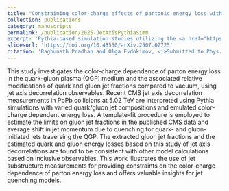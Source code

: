 ```yaml
---
title: "Constraining color-charge effects of partonic energy loss with jet axis-based inclusive jet substructure measurement"
collection: publications
category: manuscripts
permalink: /publication/2025-JetAxisPythiaSimm
excerpt: 'Pythia-based simulation studies utilizing the <a href="https://doi.org/10.1007/JHEP06(2025)120">CMS jet axis decorrelation measurement</a>, in which the gluon-initiated jet fraction is extracted through a template-fit procedure.'
slidesurl: 'https://doi.org/10.48550/arXiv.2507.02725'
citation: 'Raghunath Pradhan and Olga Evdokimov, <i>Submitted to Phys. Rev. C.</i>'
---
```

This study investigates the color-charge dependence of parton energy loss in the quark-gluon plasma (QGP) medium and the associated relative modifications of quark and gluon jet fractions compared to vacuum, using jet axis decorrelation observables. Recent CMS jet axis decorrelation measurements in PbPb collisions at 5.02 TeV are interpreted using Pythia simulations with varied quark/gluon jet compositions and emulated color-charge dependent energy loss. A template-fit procedure is employed to estimate the limits on gluon jet fractions in the published CMS data and average shift in jet momentum due to quenching for quark- and gluon-initiated jets traversing the QGP. The extracted gluon jet fractions and the estimated quark and gluon energy losses based on this study of jet axis decorrelations are found to be consistent with other model calculations based on inclusive observables. This work illustrates the use of jet substructure measurements for providing constraints on the color-charge dependence of parton energy loss and offers valuable insights for jet quenching models.
